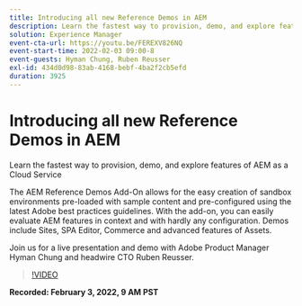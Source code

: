 ```yaml
---
title: Introducing all new Reference Demos in AEM
description: Learn the fastest way to provision, demo, and explore features of AEM as a Cloud Service with the Reference Demos add-on.
solution: Experience Manager
event-cta-url: https://youtu.be/FEREXV826NQ
event-start-time: 2022-02-03 09:00-8
event-guests: Hyman Chung, Ruben Reusser
exl-id: 434d0d98-83ab-4168-bebf-4ba2f2cb5efd
duration: 3925
---
```

# Introducing all new Reference Demos in AEM

Learn the fastest way to provision, demo, and explore features of AEM as a Cloud Service

The AEM Reference Demos Add-On allows for the easy creation of sandbox environments pre-loaded with sample content and pre-configured using the latest Adobe best practices guidelines. With the add-on, you can easily evaluate AEM features in context and with hardly any configuration. Demos include Sites, SPA Editor, Commerce and advanced features of Assets.

Join us for a live presentation and demo with Adobe Product Manager Hyman Chung and headwire CTO Ruben Reusser.

>[!VIDEO](https://video.tv.adobe.com/v/340236/?quality=12&learn=on)

**Recorded: February 3, 2022, 9 AM PST**
